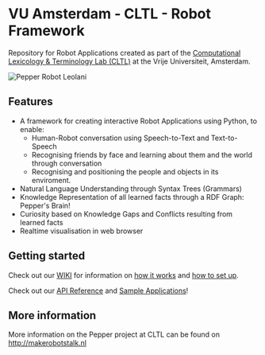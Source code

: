 # VU Amsterdam - CLTL - Robot Framework

Repository for Robot Applications created as part of the [Computational Lexicology & Terminology Lab (CLTL)](http://www.cltl.nl) at the Vrije Universiteit, Amsterdam.

![Pepper Robot Leolani](https://github.com/cltl/pepper/blob/develop/docs/images/pepper.png)

## Features
 - A framework for creating interactive Robot Applications using Python, to enable:
   - Human-Robot conversation using Speech-to-Text and Text-to-Speech
   - Recognising friends by face and learning about them and the world through conversation
   - Recognising and positioning the people and objects in its enviroment.
 - Natural Language Understanding through Syntax Trees (Grammars)
 - Knowledge Representation of all learned facts through a RDF Graph: Pepper's Brain!
 - Curiosity based on Knowledge Gaps and Conflicts resulting from learned facts
 - Realtime visualisation in web browser

## Getting started
Check out our [WIKI](https://github.com/cltl/pepper/wiki) for information on [how it works](https://github.com/cltl/pepper/wiki/2.-How-it-works) and [how to set up](https://github.com/cltl/pepper/wiki/1.-Set-up).

Check out our [API Reference](https://cltl.github.io/pepper/) and [Sample Applications](https://github.com/cltl/pepper/tree/develop/apps/examples)!

## More information
More information on the Pepper project at CLTL can be found on http://makerobotstalk.nl
